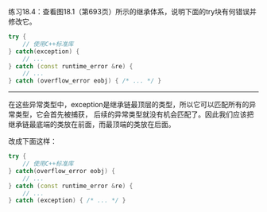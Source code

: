 练习18.4：查看图18.1（第693页）所示的继承体系，说明下面的try块有何错误并修改它。

```c++
try {
	// 使用C++标准库
} catch(exception) {
	// ...
} catch (const runtime_error &re) {
	// ...
} catch (overflow_error eobj) { /* ... */ }
```

---

在这些异常类型中，exception是继承链最顶层的类型，所以它可以匹配所有的异常类型，它会首先被捕获，
后续的异常类型就没有机会匹配了。因此我们应该把继承链最底端的类放在前面，而最顶端的类放在后面。

改成下面这样：

```c++
try {
	// 使用C++标准库
} catch(overflow_error eobj) {
	// ...
} catch (const runtime_error &re) {
	// ...
} catch (exception) { /* ... */ }
```
